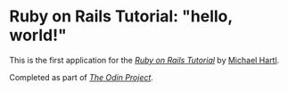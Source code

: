 # Ruby on Rails Tutorial: "hello, world!"

This is the first application for the
[*Ruby on Rails Tutorial*](http://www.railstutorial.org/)
by [Michael Hartl](http://www.michaelhartl.com/).

Completed as part of [*The Odin Project*](http://www.theodinproject.com/ruby-on-rails/getting-your-feet-wet).
